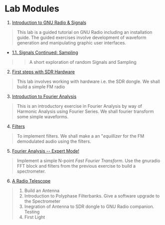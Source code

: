 
# Lab Modules

1. [Introduction to GNU Radio & Signals](01)
> This lab is a guided tutorial on GNU Radio including an installation guide. The guided exercises involve development of waveform generation and manipulating graphic user interfaces.           
  -  [1.1. Signals Continued: Sampling](01_1) 
  > > A short exploration of random Signals and Sampling

2. [First steps with SDR Hardware](02)   
> This lab involves working with hardware i.e. the SDR dongle. We shall build a simple FM radio

3. [Introduction to Fourier Analysis](03)   
> This is an introductory exercise in Fourier Analysis by way of Harmonic Analysis using Fourier Series. We shall fourier transform some simple waveforms. 

4. [Filters](04)   
>  To implement filters. We shall make a an "*equillizer* for the FM demodulated audio using the filters. 

5. [Fourier Analysis -- Expert Mode!](05)

> Implement a simple N-point *Fast Fourier Transform*. Use the gnuradio FFT block and filters from the previous exercise to build a spectrometer.

6. [A Radio Telescope](06)    
> 1. Build an Antenna
> 2. Introduction to Polyphase Filterbanks. Give a software upgrade to the Spectrometer 
> 3. Inegration of Antenna to SDR dongle to GNU Radio companion. Testing
> 4. First Light
